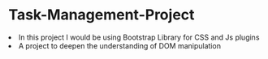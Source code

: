 # Task-Management-Project
<li>In this project I would be using Bootstrap Library for CSS and Js plugins
<li>A project to deepen the understanding of DOM manipulation
